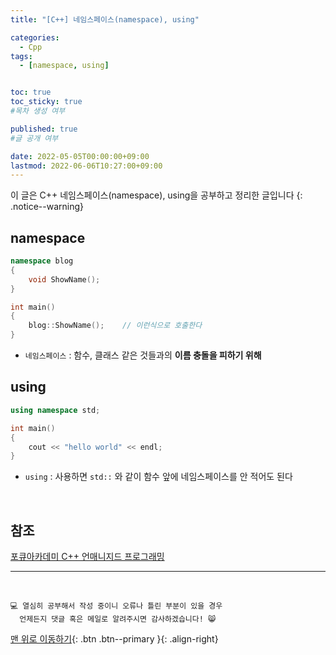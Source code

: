```yaml
---
title: "[C++] 네임스페이스(namespace), using" 

categories:
  - Cpp
tags:
  - [namespace, using]


toc: true
toc_sticky: true
#목차 생성 여부

published: true
#글 공개 여부

date: 2022-05-05T00:00:00+09:00
lastmod: 2022-06-06T10:27:00+09:00
---
```


이 글은 C++ 네임스페이스(namespace), using을 공부하고 정리한 글입니다
{: .notice--warning}

## namespace

```cpp
namespace blog
{
    void ShowName();
}

int main()
{
    blog::ShowName();    // 이런식으로 호출한다
}
```

- `네임스페이스` : 함수, 클래스 같은 것들과의 **이름 충돌을 피하기 위해**

## using

```cpp
using namespace std;

int main()
{
    cout << "hello world" << endl;
}
```

- `using` : 사용하면 `std::` 와 같이 함수 앞에 네임스페이스를 안 적어도 된다

<br>

## 참조
[포큐아카데미 C++ 언매니지드 프로그래밍](https://pocu-ko.teachable.com/p/comp3200)

***
<br>

    💻 열심히 공부해서 작성 중이니 오류나 틀린 부분이 있을 경우 
      언제든지 댓글 혹은 메일로 알려주시면 감사하겠습니다! 😸

[맨 위로 이동하기](#){: .btn .btn--primary }{: .align-right}